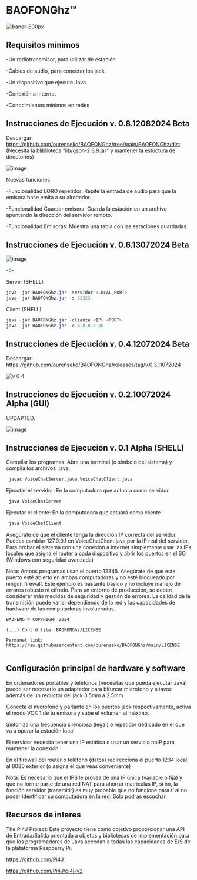 <h1>BAOFONGhz™</h1>

![baner-800px](https://github.com/ourenseko/BAOFONGhz/assets/25538565/2f8f2af3-63df-4168-862d-042b93d8f30c)


Requisitos mínimos
---

-Un radiotransmisor, para utilizar de estación

-Cables de audio, para conectar los jack

-Un dispositivo que ejecute Java

-Conexión a internet

-Conocimientos mínimos en redes

Instrucciones de Ejecución v. 0.8.12082024 Beta
---
Descargar: https://github.com/ourenseko/BAOFONGhz/tree/main/BAOFONGhz/dist (Necesita la bliblioteca "lib/gson-2.8.9.jar" y mantener la estuctura de directorios)

![image](https://github.com/user-attachments/assets/5291656a-7508-48f9-a837-c31018c665ab)


Nuevas funciones 

-Funcionalidad LORO repetidor: Repite la entrada de audio para que la emisora base emita a su alrededor.

-Funcionalidad Guardar emisora: Guarda la estación en un archivo apuntando la dirección del servidor remoto.

-Funcionalidad Emisoras: Muestra una tabla con las estaciones guardadas.





Instrucciones de Ejecución v. 0.6.13072024 Beta
---


![image](https://github.com/user-attachments/assets/1c54c7cc-5590-4186-8757-df7f8cddc90f)

-ó-

Server (SHELL)
```Java
java -jar BAOFONGhz.jar -servidor <LOCAL_PORT>
java -jar BAOFONGhz.jar -s 32323
```

Client (SHELL)
```Java
java -jar BAOFONGhz.jar -cliente <IP> <PORT>
java -jar BAOFONGhz.jar -c 8.8.8.8 80
```

Instrucciones de Ejecución v. 0.4.12072024 Beta
---

Descargar: https://github.com/ourenseko/BAOFONGhz/releases/tag/v.0.3.11072024

![v  0 4](https://github.com/ourenseko/BAOFONGhz/assets/25538565/380a0b2f-3e36-4820-9c4b-0ffe59d87592)

 
Instrucciones de Ejecución v. 0.2.10072024 Alpha (GUI)
---

UPDAPTED.

![image](https://github.com/ourenseko/BAOFONGhz/assets/25538565/db09cb01-b0ea-49e3-95cf-873e0fa551a8)



Instrucciones de Ejecución v. 0.1 Alpha (SHELL)
---
Compilar los programas: Abre una terminal (o símbolo del sistema) y compila los archivos .java:

```Java
 javac VoiceChatServer.java VoiceChatClient.java
```

Ejecutar el servidor: En la computadora que actuará como servidor

```Java 
 java VoiceChatServer
```

Ejecutar el cliente: En la computadora que actuará como cliente
```Java
 java VoiceChatClient
```

Asegúrate de que el cliente tenga la dirección IP correcta del servidor. Puedes cambiar 127.0.0.1 en VoiceChatClient.java por la IP real del servidor. Para probar el sistema con una conexión a internet simplemente usar las IPs locales que asigna el router a cada dispositivo y abrir los puertos en el SO (Windows con seguridad avanzada)



Nota:
Ambos programas usan el puerto 12345. Asegúrate de que este puerto esté abierto en ambas computadoras y no esté bloqueado por ningún firewall.
Este ejemplo es bastante básico y no incluye manejo de errores robusto ni cifrado. Para un entorno de producción, se deben considerar más medidas de seguridad y gestión de errores.
La calidad de la transmisión puede variar dependiendo de la red y las capacidades de hardware de las computadoras involucradas.




```Licencia de uso, not comercial purporses
BAOFENG ©️ COPYRIGHT 2024

(...) Cont'd file: BAOFONGhz/LICENSE

Permanet link: https://raw.githubusercontent.com/ourenseko/BAOFONGhz/main/LICENSE


```


Configuración principal de hardware y software 
---

En ordenadores portatiles y teléfonos (necesitas que pueda ejecutar Java) puede ser necesario un adaptador para bifurcar microfono y altavoz además de un reductor del jack 3.5mm a 2.5mm

Conecta el microfono y parlante en los puertos jack respectivamente, activa el modo VOX 1 de tu emisora y sube el volumen al máximo.

Sintoniza una frecuencia silenciosa (legal) o repetidor dedicado en el que va a operar la estación local

El servidor necesita tener una IP estática o usar un servicio noIP para mantener la conexión

En el firewall del router o teléfono (datos) redirecciona el puerto 1234 local al 8080 exterior (o asigna el que veas conveniente)

Nota: Es necesario que el IPS le provea de una IP única (variable ó fija) y que no forme parte de una red NAT para ahorrar matriculas IP, si no, la función servidor (transmitir) es muy probable que no funcione para tí al no poder identificar su computadora en la red. Solo podrás escuchar.


Recursos de interes
--

The Pi4J Project: Este proyecto tiene como objetivo proporcionar una API de Entrada/Salida orientada a objetos y bibliotecas de implementación para que los programadores de Java accedan a todas las capacidades de E/S de la plataforma Raspberry Pi.

https://github.com/Pi4J

https://github.com/Pi4J/pi4j-v2



